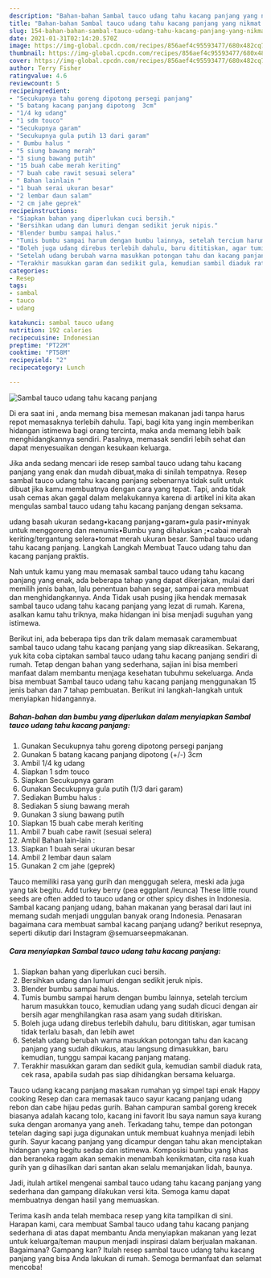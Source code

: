```yaml
---
description: "Bahan-bahan Sambal tauco udang tahu kacang panjang yang nikmat dan Mudah Dibuat"
title: "Bahan-bahan Sambal tauco udang tahu kacang panjang yang nikmat dan Mudah Dibuat"
slug: 154-bahan-bahan-sambal-tauco-udang-tahu-kacang-panjang-yang-nikmat-dan-mudah-dibuat
date: 2021-01-31T02:14:20.570Z
image: https://img-global.cpcdn.com/recipes/856aef4c95593477/680x482cq70/sambal-tauco-udang-tahu-kacang-panjang-foto-resep-utama.jpg
thumbnail: https://img-global.cpcdn.com/recipes/856aef4c95593477/680x482cq70/sambal-tauco-udang-tahu-kacang-panjang-foto-resep-utama.jpg
cover: https://img-global.cpcdn.com/recipes/856aef4c95593477/680x482cq70/sambal-tauco-udang-tahu-kacang-panjang-foto-resep-utama.jpg
author: Terry Fisher
ratingvalue: 4.6
reviewcount: 5
recipeingredient:
- "Secukupnya tahu goreng dipotong persegi panjang"
- "5 batang kacang panjang dipotong  3cm"
- "1/4 kg udang"
- "1 sdm touco"
- "Secukupnya garam"
- "Secukupnya gula putih 13 dari garam"
- " Bumbu halus "
- "5 siung bawang merah"
- "3 siung bawang putih"
- "15 buah cabe merah keriting"
- "7 buah cabe rawit sesuai selera"
- " Bahan lainlain "
- "1 buah serai ukuran besar"
- "2 lembar daun salam"
- "2 cm jahe geprek"
recipeinstructions:
- "Siapkan bahan yang diperlukan cuci bersih."
- "Bersihkan udang dan lumuri dengan sedikit jeruk nipis."
- "Blender bumbu sampai halus."
- "Tumis bumbu sampai harum dengan bumbu lainnya, setelah tercium harum masukkan touco, kemudian udang yang sudah dicuci dengan air bersih agar menghilangkan rasa asam yang sudah ditiriskan."
- "Boleh juga udang direbus terlebih dahulu, baru dititiskan, agar tumisan tidak terlalu basah, dan lebih awet"
- "Setelah udang berubah warna masukkan potongan tahu dan kacang panjang yang sudah dikukus, atau langsung dimasukkan, baru kemudian, tunggu sampai kacang panjang matang."
- "Terakhir masukkan garam dan sedikit gula, kemudian sambil diaduk rata, cek rasa, apabila sudah pas siap dihidangkan bersama keluarga."
categories:
- Resep
tags:
- sambal
- tauco
- udang

katakunci: sambal tauco udang 
nutrition: 192 calories
recipecuisine: Indonesian
preptime: "PT22M"
cooktime: "PT58M"
recipeyield: "2"
recipecategory: Lunch

---
```



![Sambal tauco udang tahu kacang panjang](https://img-global.cpcdn.com/recipes/856aef4c95593477/680x482cq70/sambal-tauco-udang-tahu-kacang-panjang-foto-resep-utama.jpg)

Di era  saat ini , anda memang bisa memesan makanan jadi tanpa harus repot memasaknya terlebih dahulu. Tapi, bagi kita yang ingin memberikan hidangan istimewa bagi orang tercinta, maka anda memang lebih baik menghidangkannya sendiri. Pasalnya, memasak sendiri lebih sehat dan dapat menyesuaikan dengan kesukaan keluarga.

Jika anda sedang mencari ide resep sambal tauco udang tahu kacang panjang yang enak dan mudah dibuat,maka di sinilah tempatnya. Resep sambal tauco udang tahu kacang panjang  sebenarnya tidak sulit untuk dibuat jika kamu membuatnya dengan cara yang tepat. Tapi, anda tidak usah cemas akan gagal dalam melakukannya 
karena di artikel ini kita akan mengulas sambal tauco udang tahu kacang panjang dengan seksama.  

udang basah ukuran sedang•kacang panjang•garam•gula pasir•minyak untuk menggoreng dan menumis•Bumbu yang dihaluskan ;•cabai merah keriting/tergantung selera•tomat merah ukuran besar. Sambal tauco udang tahu kacang panjang. Langkah Langkah Membuat Tauco udang tahu dan kacang panjang praktis.

Nah untuk kamu yang mau memasak sambal tauco udang tahu kacang panjang yang enak, ada beberapa tahap yang dapat dikerjakan, mulai dari memilih jenis bahan, lalu penentuan bahan segar, sampai cara membuat dan menghidangkannya. Anda Tidak usah pusing jika hendak memasak sambal tauco udang tahu kacang panjang yang lezat di rumah. Karena, asalkan kamu  tahu triknya, maka hidangan ini bisa menjadi suguhan yang istimewa.

Berikut ini, ada beberapa tips dan trik dalam memasak caramembuat sambal tauco udang tahu kacang panjang yang siap dikreasikan. Sekarang, yuk kita coba ciptakan sambal tauco udang tahu kacang panjang sendiri di rumah. Tetap dengan bahan yang sederhana, sajian ini bisa memberi manfaat dalam membantu menjaga kesehatan tubuhmu sekeluarga. Anda bisa membuat Sambal tauco udang tahu kacang panjang menggunakan 15 jenis bahan dan 7 tahap pembuatan. Berikut ini langkah-langkah untuk menyiapkan hidangannya.

<!--inarticleads1-->

##### Bahan-bahan dan bumbu yang diperlukan dalam menyiapkan Sambal tauco udang tahu kacang panjang:

1. Gunakan Secukupnya tahu goreng dipotong persegi panjang
1. Gunakan 5 batang kacang panjang dipotong (+/-) 3cm
1. Ambil 1/4 kg udang
1. Siapkan 1 sdm touco
1. Siapkan Secukupnya garam
1. Gunakan Secukupnya gula putih (1/3 dari garam)
1. Sediakan  Bumbu halus :
1. Sediakan 5 siung bawang merah
1. Gunakan 3 siung bawang putih
1. Siapkan 15 buah cabe merah keriting
1. Ambil 7 buah cabe rawit (sesuai selera)
1. Ambil  Bahan lain-lain :
1. Siapkan 1 buah serai ukuran besar
1. Ambil 2 lembar daun salam
1. Gunakan 2 cm jahe (geprek)


Tauco memiliki rasa yang gurih dan menggugah selera, meski ada juga yang tak begitu. Add turkey berry (pea eggplant /leunca) These little round seeds are often added to tauco udang or other spicy dishes in Indonesia. Sambal kacang panjang udang, bahan makanan yang berasal dari laut ini memang sudah menjadi unggulan banyak orang Indonesia. Penasaran bagaimana cara membuat sambal kacang panjang udang? berikut resepnya, seperti dikutip dari Instagram @semuarseepmakanan. 

<!--inarticleads2-->

##### Cara menyiapkan Sambal tauco udang tahu kacang panjang:

1. Siapkan bahan yang diperlukan cuci bersih.
1. Bersihkan udang dan lumuri dengan sedikit jeruk nipis.
1. Blender bumbu sampai halus.
1. Tumis bumbu sampai harum dengan bumbu lainnya, setelah tercium harum masukkan touco, kemudian udang yang sudah dicuci dengan air bersih agar menghilangkan rasa asam yang sudah ditiriskan.
1. Boleh juga udang direbus terlebih dahulu, baru dititiskan, agar tumisan tidak terlalu basah, dan lebih awet
1. Setelah udang berubah warna masukkan potongan tahu dan kacang panjang yang sudah dikukus, atau langsung dimasukkan, baru kemudian, tunggu sampai kacang panjang matang.
1. Terakhir masukkan garam dan sedikit gula, kemudian sambil diaduk rata, cek rasa, apabila sudah pas siap dihidangkan bersama keluarga.


Tauco udang kacang panjang masakan rumahan yg simpel tapi enak Happy cooking Resep dan cara memasak tauco sayur kacang panjang udang rebon dan cabe hijau pedas gurih. Bahan campuran sambal goreng krecek biasanya adalah kacang tolo, kacang ini favorit Ibu saya namun saya kurang suka dengan aromanya yang aneh. Terkadang tahu, tempe dan potongan tetelan daging sapi juga digunakan untuk membuat kuahnya menjadi lebih gurih. Sayur kacang panjang yang dicampur dengan tahu akan menciptakan hidangan yang begitu sedap dan istimewa. Komposisi bumbu yang khas dan beraneka ragam akan semakin menambah kenikmatan, cita rasa kuah gurih yan g dihasilkan dari santan akan selalu memanjakan lidah, baunya. 

Jadi, itulah artikel mengenai  sambal tauco udang tahu kacang panjang  yang sederhana dan gampang dilakukan versi kita. Semoga kamu dapat membuatnya dengan hasil yang memuaskan. 

Terima kasih anda telah membaca resep yang kita tampilkan di sini. Harapan kami, cara membuat  Sambal tauco udang tahu kacang panjang sederhana di atas dapat membantu Anda menyiapkan makanan yang lezat untuk keluarga/teman maupun menjadi inspirasi dalam berjualan makanan. Bagaimana? Gampang kan? Itulah resep sambal tauco udang tahu kacang panjang yang bisa Anda lakukan di rumah. Semoga bermanfaat dan selamat mencoba!

